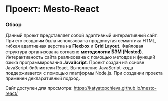 # Проект: Mesto-React

### Обзор
Данный проект представляет собой адаптивный интерактивный сайт. При его создании была использована продвинутая семантика HTML, гибкая адаптивная верстка на __Flexbox__ и __Grid Layout__. Файловая структура организована согласно __методологии БЭМ (Nested)__.  Интерактивность сайта реализована с помощью методов и функций языка программирования __JavaScript__. 
  Проект создан на основе JavaScript-библиотеки React. Выполнение JavaScript-кода поддерживается с помощью платформы Node.js. При создании проекта применен декларативный подход.

Сайт доступен для просмотра: https://katyatopchieva.github.io/mesto-react/